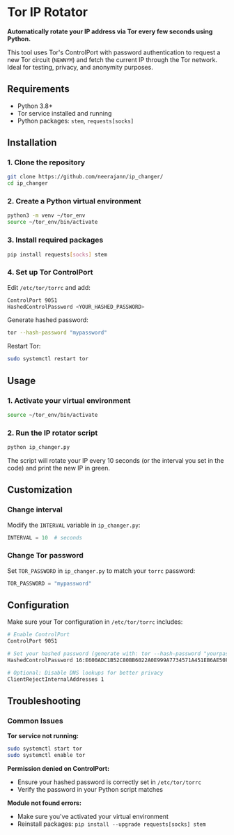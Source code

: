 # Tor IP Rotator

**Automatically rotate your IP address via Tor every few seconds using Python.**

This tool uses Tor's ControlPort with password authentication to request a new Tor circuit (`NEWNYM`) and fetch the current IP through the Tor network. Ideal for testing, privacy, and anonymity purposes.


## Requirements

- Python 3.8+
- Tor service installed and running
- Python packages: `stem`, `requests[socks]`

## Installation

### 1. Clone the repository

```bash
git clone https://github.com/neerajann/ip_changer/
cd ip_changer
```

### 2. Create a Python virtual environment

```bash
python3 -m venv ~/tor_env
source ~/tor_env/bin/activate
```

### 3. Install required packages

```bash
pip install requests[socks] stem
```

### 4. Set up Tor ControlPort

Edit `/etc/tor/torrc` and add:

```bash
ControlPort 9051
HashedControlPassword <YOUR_HASHED_PASSWORD>
```

Generate hashed password:

```bash
tor --hash-password "mypassword"
```

Restart Tor:

```bash
sudo systemctl restart tor
```

## Usage

### 1. Activate your virtual environment

```bash
source ~/tor_env/bin/activate
```

### 2. Run the IP rotator script

```bash
python ip_changer.py
```

The script will rotate your IP every 10 seconds (or the interval you set in the code) and print the new IP in green.

## Customization

### Change interval

Modify the `INTERVAL` variable in `ip_changer.py`:

```python
INTERVAL = 10  # seconds
```

### Change Tor password

Set `TOR_PASSWORD` in `ip_changer.py` to match your `torrc` password:

```python
TOR_PASSWORD = "mypassword"
```

## Configuration

Make sure your Tor configuration in `/etc/tor/torrc` includes:

```bash
# Enable ControlPort
ControlPort 9051

# Set your hashed password (generate with: tor --hash-password "yourpassword")
HashedControlPassword 16:E600ADC1B52C80BB6022A0E999A7734571A451EB6AE50FED489B72E3DF

# Optional: Disable DNS lookups for better privacy
ClientRejectInternalAddresses 1
```

## Troubleshooting

### Common Issues

**Tor service not running:**
```bash
sudo systemctl start tor
sudo systemctl enable tor
```

**Permission denied on ControlPort:**
- Ensure your hashed password is correctly set in `/etc/tor/torrc`
- Verify the password in your Python script matches

**Module not found errors:**
- Make sure you've activated your virtual environment
- Reinstall packages: `pip install --upgrade requests[socks] stem`
